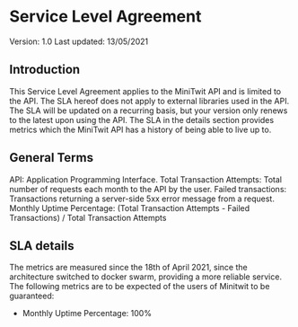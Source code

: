 # Service Level Agreement

Version: 1.0
Last updated: 13/05/2021

## Introduction

This Service Level Agreement applies to the MiniTwit API and is limited to the API. The SLA hereof does not apply to external libraries used in the API.
The SLA will be updated on a recurring basis, but your version only renews to the latest upon using the API. The SLA in the details section provides metrics which the MiniTwit API has a history of being able to live up to.

## General Terms

API: Application Programming Interface.
Total Transaction Attempts: Total number of requests each month to the API by the user.
Failed transactions: Transactions returning a server-side 5xx error message from a request.
Monthly Uptime Percentage: (Total Transaction Attempts - Failed Transactions) / Total Transaction Attempts

## SLA details

The metrics are measured since the 18th of April 2021, since the architecture switched to docker swarm, providing a more reliable service.
The following metrics are to be expected of the users of Minitwit to be guaranteed:

* Monthly Uptime Percentage: 100%
